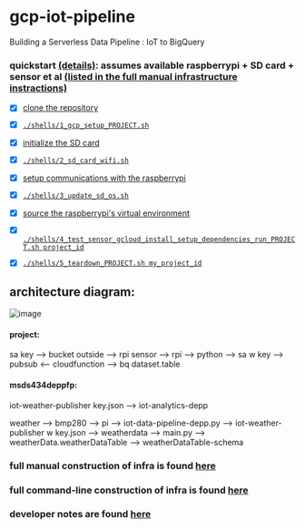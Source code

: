 # gcp-iot-pipeline
Building a Serverless Data Pipeline : IoT to BigQuery


### quickstart [(details)](https://github.com/stevedepp/gcp-iot-pipeline/blob/main/shells/README.md#5-shell-scripts-and-4-manual-interventions-to-assemble-the-gcloud--raspeberrypi-infra): assumes available raspberrypi + SD card + sensor et al [(listed in the full manual infrastructure instractions)](https://github.com/stevedepp/gcp-iot-pipeline/blob/main/manual.md#1-hardware) 

- [x] [clone the repository](https://github.com/stevedepp/gcp-iot-pipeline/blob/main/shells/README.md#manual-1-clone-the-repository)
- [x] [`./shells/1_gcp_setup_PROJECT.sh`](https://github.com/stevedepp/gcp-iot-pipeline/blob/main/shells/README.md#shell-script-1-shells1_gcp_setup_projectsh)
- [x] [initialize the SD card](https://github.com/stevedepp/gcp-iot-pipeline/blob/main/shells/README.md#manual-2-initialize-the-sd-card)
- [x] [`./shells/2_sd_card_wifi.sh`](https://github.com/stevedepp/gcp-iot-pipeline/blob/main/shells/README.md#shell-script-2-shells2_sd_card_wifish)
- [x] [setup communications with the raspberrypi](https://github.com/stevedepp/gcp-iot-pipeline/blob/main/shells/README.md#manual-3-setup-communications-with-the-raspberrypi)
- [x] [`./shells/3_update_sd_os.sh`](https://github.com/stevedepp/gcp-iot-pipeline/blob/main/shells/README.md#shell-script-3-shells3_update_sd_ossh)
- [x] [source the raspberrypi's virtual environment](https://github.com/stevedepp/gcp-iot-pipeline/blob/main/shells/README.md#manual-4-source-the-raspberrypis-virtual-environment)
- [x] [`./shells/4_test_sensor_gcloud_install_setup_dependencies_run_PROJECT.sh project_id`](https://github.com/stevedepp/gcp-iot-pipeline/blob/main/shells/README.md#shell-script-4-shells4_test_sensor_gcloud_install_setup_dependencies_run_projectsh)
- [x] [`./shells/5_teardown_PROJECT.sh my_project_id`](https://github.com/stevedepp/gcp-iot-pipeline/blob/main/shells/README.md#shell-script-5-shells5_teardown_projectsh)


## architecture diagram:

![image](https://user-images.githubusercontent.com/38410965/101238673-b80d7b00-36af-11eb-9917-05abd428979d.png)

#### project:
sa key —> bucket
outside —> rpi sensor —> rpi —> python —> sa w key —> pubsub <— cloudfunction —> bq dataset.table

#### msds434deppfp:
iot-weather-publisher key.json —> iot-analytics-depp

weather —> bmp280 —> pi —> iot-data-pipeline-depp.py --> iot-weather-publisher w key.json —> weatherdata —> main.py —> weatherData.weatherDataTable —> weatherDataTable-schema

### full manual construction of infra is found [here](https://github.com/stevedepp/gcp-iot-pipeline/blob/main/manual.md#step-by-step-manual-construction) 

### full command-line construction of infra is found [here](https://github.com/stevedepp/gcp-iot-pipeline/blob/main/shells/README.md#5-shell-scripts-and-4-manual-interventions-to-assemble-the-gcloud--raspeberrypi-infra)

### developer notes are found [here](https://github.com/stevedepp/gcp-iot-pipeline/blob/main/developer.md#developer-notes)
